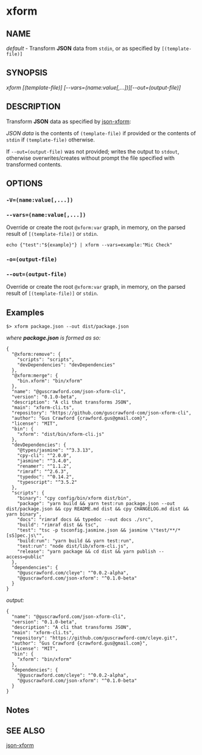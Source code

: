 
<html>
<head>
<meta charset="utf-8">
<meta http-equiv="X-UA-Compatible" content="IE=edge">
<title>@guscrawford.com/json-xform-cli</title>
<meta name="description" content="">
<meta name="viewport" content="width=device-width, initial-scale=1">
<link rel="stylesheet" href="assets/css/main.css">
</head>
<body style="margin:24pt;">

# xform

## NAME

*default* - Transform **JSON** data from `stdin`, or as specified by `[(template-file)]`

## SYNOPSIS

*xform [(template-file)] [--vars=(name:value[,...])][--out=(output-file)]*

## DESCRIPTION

Transform **JSON** data as specified by [json-xform](https://github.com/guscrawford-com/json-xform/blob/1.0.0-beta/README.md):

*JSON data* is the contents of  `(template-file)` if provided or the contents of `stdin` if `(template-file)` otherwise.

If `--out=(output-file)` was not provided; writes the output to `stdout`, otherwise overwrites/creates without prompt the file specified with transformed contents.


## OPTIONS

### `-V=(name:value[,...])`
### `--vars=(name:value[,...])`

Override or create the root `@xform:var` graph, in memory, on the parsed result of `[(template-file)]` or `stdin`.

```
echo {"test":"${example}"} | xform --vars=example:"Mic Check"

```

### `-o=(output-file)`
### `--out=(output-file)`

Override or create the root `@xform:var` graph, in memory, on the parsed result of `[(template-file)]` or `stdin`.

## Examples

```
$> xform package.json --out dist/package.json
```

*where **package.json** is formed as so:*

```
{
  "@xform:remove": {
    "scripts": "scripts",
    "devDependencies": "devDependencies"
  },
  "@xform:merge": {
    "bin.xform": "bin/xform"
  },
  "name": "@guscrawford.com/json-xform-cli",
  "version": "0.1.0-beta",
  "description": "A cli that transforms JSON",
  "main": "xform-cli.ts",
  "repository": "https://github.com/guscrawford-com/json-xform-cli",
  "author": "Gus Crawford {crawford.gus@gmail.com}",
  "license": "MIT",
  "bin": {
    "xform": "dist/bin/xform-cli.js"
  },
  "devDependencies": {
    "@types/jasmine": "^3.3.13",
    "cpy-cli": "^2.0.0",
    "jasmine": "^3.4.0",
    "renamer": "^1.1.2",
    "rimraf": "^2.6.3",
    "typedoc": "^0.14.2",
    "typescript": "^3.5.2"
  },
  "scripts": {
    "binary": "cpy config/bin/xform dist/bin",
    "package": "yarn build && yarn test:run package.json --out dist/package.json && cpy README.md dist && cpy CHANGELOG.md dist && yarn binary",
    "docs": "rimraf docs && typedoc --out docs ./src",
    "build": "rimraf dist && tsc",
    "test": "tsc -p tsconfig.jasmine.json && jasmine \"test/**/*[sS]pec.js\"",
    "build:run": "yarn build && yarn test:run",
    "test:run": "node dist/lib/xform-cli.js",
    "release": "yarn package && cd dist && yarn publish --access=public"
  },
  "dependencies": {
    "@guscrawford.com/cleye": "^0.0.2-alpha",
    "@guscrawford.com/json-xform": "^0.1.0-beta"
  }
}

```

*output:*

```
{
  "name": "@guscrawford.com/json-xform-cli",
  "version": "0.1.0-beta",
  "description": "A cli that transforms JSON",
  "main": "xform-cli.ts",
  "repository": "https://github.com/guscrawford-com/cleye.git",
  "author": "Gus Crawford {crawford.gus@gmail.com}",
  "license": "MIT",
  "bin": {
    "xform": "bin/xform"
  },
  "dependencies": {
    "@guscrawford.com/cleye": "^0.0.2-alpha",
    "@guscrawford.com/json-xform": "^0.1.0-beta"
  }
}

```

## Notes

## SEE ALSO

[json-xform](https://www.npmjs.com/package/@guscrawford.com/json-xform/v/1.0.0-beta)

</body>
</html>